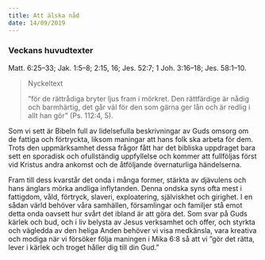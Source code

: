 ```yaml
---
title: Att älska nåd
date: 14/09/2019
---
```


### Veckans huvudtexter
Matt. 6:25–33; Jak. 1:5–8; 2:15, 16; Jes. 52:7; 1 Joh. 3:16–18; Jes. 58:1–10.

> <p>Nyckeltext</p>
> ”för de rättrådiga bryter ljus fram i mörkret. Den rättfärdige är nådig och barmhärtig, det går väl för den som gärna ger lån och är redlig i allt han gör” (Ps. 112:4, 5).

Som vi sett är Bibeln full av lidelsefulla beskrivningar av Guds omsorg om de fattiga och förtryckta, liksom maningar att hans folk ska arbeta för dem. Trots den uppmärksamhet dessa frågor fått har det bibliska uppdraget bara sett en sporadisk och ofullständig uppfyllelse och kommer att fullföljas först vid Kristus andra ankomst och de åtföljande övernaturliga händelserna.

Fram till dess kvarstår det onda i många former, stärkta av djävulens och hans änglars mörka andliga inflytanden. Denna ondska syns ofta mest i fattigdom, våld, förtryck, slaveri, exploatering, själviskhet och girighet. I en sådan värld behöver våra samhällen, församlingar och familjer stå emot detta onda oavsett hur svårt det ibland är att göra det. Som svar på Guds kärlek och bud, och i liv belysta av Jesus verksamhet och offer, och styrkta och vägledda av den heliga Anden behöver vi visa medkänsla, vara kreativa och modiga när vi försöker följa maningen i Mika 6:8 så att vi ”gör det rätta, lever i kärlek och troget håller dig till din Gud.”